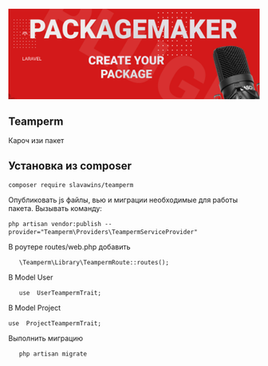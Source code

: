 <p align="center">
<img src="info/logo.jpg">
</p>

## Teamperm

Кароч изи пакет

## Установка из composer

```  
composer require slavawins/teamperm
```

Опубликовать js файлы, вью и миграции необходимые для работы пакета.
Вызывать команду:

```
php artisan vendor:publish --provider="Teamperm\Providers\TeampermServiceProvider"
``` 

В роутере routes/web.php добавить

 ```
    \Teamperm\Library\TeampermRoute::routes();
 ```

В Model User

 ```
    use  UserTeampermTrait;
 ```

В Model Project

 ```
 use  ProjectTeampermTrait;
 ```

Выполнить миграцию

 ```
    php artisan migrate 
 ``` 
